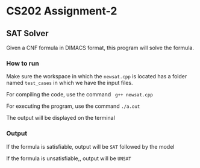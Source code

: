 # CS202 Assignment-2

## SAT Solver

Given a CNF formula in DIMACS format, this program will solve the formula.
### How to run

Make sure the workspace in which the ``` newsat.cpp ``` is located has a folder named ```test_cases``` in which we have the input files.

For compiling the code, use the command ``` g++ newsat.cpp```

For executing the program, use the command ``` ./a.out ```

The output will be displayed on the terminal

### Output

If the formula is satisfiable, output will be ```SAT``` followed by the model

If the formula is unsatisfiable,, output will be ```UNSAT```

